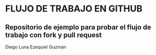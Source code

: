 # FLUJO DE TRABAJO EN GITHUB

## Repositorio de ejemplo para probar el flujo de trabajo con fork y pull request

Diego Luna
Ezequiel Guzmán
